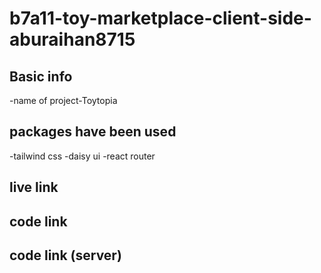 # b7a11-toy-marketplace-client-side-aburaihan8715

## Basic info

-name of project-Toytopia

## packages have been used

-tailwind css
-daisy ui
-react router

## live link

## code link

## code link (server)
